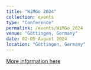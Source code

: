 ```yaml
---
title: "WiMGo 2024"
collection: events
type: "Conference"
permalink: /events/WiMGo_2024
venue: "Göttingen, Germany"
date: 02-05 August 2024
location: "Göttingen, Germany"
---
```


[More information here](https://www.uni-goettingen.de/de/688539.html)

